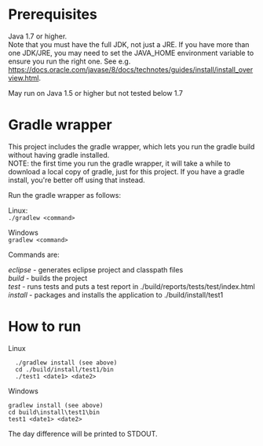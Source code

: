 Prerequisites
=============

Java 1.7 or higher.  
Note that you must have the full JDK, not just a JRE.  If you have more than one JDK/JRE,
you may need to set the JAVA_HOME environment variable to ensure you run the right one.  See e.g. https://docs.oracle.com/javase/8/docs/technotes/guides/install/install_overview.html.

May run on Java 1.5 or higher but not tested below 1.7

Gradle wrapper
==============

This project includes the gradle wrapper, which lets you run the gradle build without having gradle installed.  
NOTE: the first time you run the gradle wrapper, it will take a while to download a local copy of gradle, just for this project.  If you have a gradle install, you're better off using that instead.

Run the gradle wrapper as follows:

Linux:  
`./gradlew <command>`

Windows  
`gradlew <command>`

 
Commands are:

*eclipse* - generates eclipse project and classpath files  
*build* - builds the project  
*test* - runs tests and puts a test report in ./build/reports/tests/test/index.html  
*install* - packages and installs the application to ./build/install/test1
  
How to run
==========

Linux  
```
  ./gradlew install (see above)  
  cd ./build/install/test1/bin   
  ./test1 <date1> <date2>
```

Windows  
```
gradlew install (see above)  
cd build\install\test1\bin  
test1 <date1> <date2>
```

The day difference will be printed to STDOUT.




 
